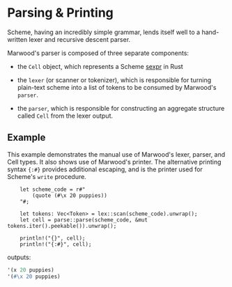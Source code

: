 [cell]: https://github.com/strtok/marwood/blob/master/marwood/src/cell.rs
[parser]: https://github.com/strtok/marwood/blob/master/marwood/src/parse.rs
[lexer]: https://github.com/strtok/marwood/blob/master/marwood/src/lex.rs
[sexpr]: https://en.wikipedia.org/wiki/S-expression

# Parsing & Printing

Scheme, having an incredibly simple grammar, lends itself well to a hand-written lexer and recursive descent parser.

Marwood's parser is composed of three separate components:

* the `Cell` object, which represents a Scheme [sexpr] in Rust

* the `lexer` (or scanner or tokenizer), which is responsible for turning plain-text scheme into a list of tokens to be consumed by Marwood's `parser`.

* the `parser`, which is responsible for constructing an aggregate structure called `Cell` from the lexer output.

## Example

This example demonstrates the manual use of Marwood's lexer, parser, and Cell types. It also shows use of Marwood's printer. The alternative printing syntax `{:#}` provides additional escaping, and is the printer used for Scheme's `write` procedure.

```rust, noplayground
    let scheme_code = r#"
        (quote (#\x 20 puppies))
    "#;

    let tokens: Vec<Token> = lex::scan(scheme_code).unwrap();
    let cell = parse::parse(scheme_code, &mut tokens.iter().peekable()).unwrap();

    println!("{}", cell);
    println!("{:#}", cell);
```

outputs:

```scheme
'(x 20 puppies)
'(#\x 20 puppies)
```
